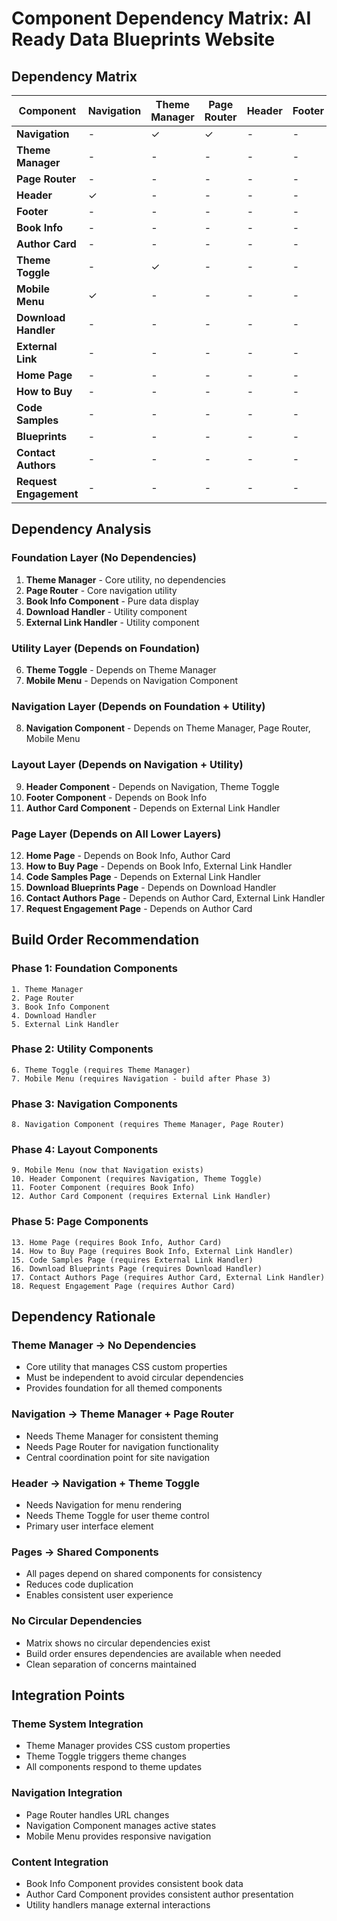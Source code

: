 # Component Dependency Matrix: AI Ready Data Blueprints Website

## Dependency Matrix

| Component | Navigation | Theme Manager | Page Router | Header | Footer | Book Info | Author Card | Theme Toggle | Mobile Menu | Download Handler | External Link |
|-----------|------------|---------------|-------------|--------|--------|-----------|-------------|--------------|-------------|------------------|---------------|
| **Navigation** | - | ✓ | ✓ | - | - | - | - | - | ✓ | - | - |
| **Theme Manager** | - | - | - | - | - | - | - | - | - | - | - |
| **Page Router** | - | - | - | - | - | - | - | - | - | - | - |
| **Header** | ✓ | - | - | - | - | - | - | ✓ | - | - | - |
| **Footer** | - | - | - | - | - | ✓ | - | - | - | - | - |
| **Book Info** | - | - | - | - | - | - | - | - | - | - | - |
| **Author Card** | - | - | - | - | - | - | - | - | - | - | ✓ |
| **Theme Toggle** | - | ✓ | - | - | - | - | - | - | - | - | - |
| **Mobile Menu** | ✓ | - | - | - | - | - | - | - | - | - | - |
| **Download Handler** | - | - | - | - | - | - | - | - | - | - | - |
| **External Link** | - | - | - | - | - | - | - | - | - | - | - |
| **Home Page** | - | - | - | - | - | ✓ | ✓ | - | - | - | - |
| **How to Buy** | - | - | - | - | - | ✓ | - | - | - | - | ✓ |
| **Code Samples** | - | - | - | - | - | - | - | - | - | - | ✓ |
| **Blueprints** | - | - | - | - | - | - | - | - | - | ✓ | - |
| **Contact Authors** | - | - | - | - | - | - | ✓ | - | - | - | ✓ |
| **Request Engagement** | - | - | - | - | - | - | ✓ | - | - | - | - |

## Dependency Analysis

### Foundation Layer (No Dependencies)
1. **Theme Manager** - Core utility, no dependencies
2. **Page Router** - Core navigation utility
3. **Book Info Component** - Pure data display
4. **Download Handler** - Utility component
5. **External Link Handler** - Utility component

### Utility Layer (Depends on Foundation)
6. **Theme Toggle** - Depends on Theme Manager
7. **Mobile Menu** - Depends on Navigation Component

### Navigation Layer (Depends on Foundation + Utility)
8. **Navigation Component** - Depends on Theme Manager, Page Router, Mobile Menu

### Layout Layer (Depends on Navigation + Utility)
9. **Header Component** - Depends on Navigation, Theme Toggle
10. **Footer Component** - Depends on Book Info
11. **Author Card Component** - Depends on External Link Handler

### Page Layer (Depends on All Lower Layers)
12. **Home Page** - Depends on Book Info, Author Card
13. **How to Buy Page** - Depends on Book Info, External Link Handler
14. **Code Samples Page** - Depends on External Link Handler
15. **Download Blueprints Page** - Depends on Download Handler
16. **Contact Authors Page** - Depends on Author Card, External Link Handler
17. **Request Engagement Page** - Depends on Author Card

## Build Order Recommendation

### Phase 1: Foundation Components
```
1. Theme Manager
2. Page Router
3. Book Info Component
4. Download Handler
5. External Link Handler
```

### Phase 2: Utility Components
```
6. Theme Toggle (requires Theme Manager)
7. Mobile Menu (requires Navigation - build after Phase 3)
```

### Phase 3: Navigation Components
```
8. Navigation Component (requires Theme Manager, Page Router)
```

### Phase 4: Layout Components
```
9. Mobile Menu (now that Navigation exists)
10. Header Component (requires Navigation, Theme Toggle)
11. Footer Component (requires Book Info)
12. Author Card Component (requires External Link Handler)
```

### Phase 5: Page Components
```
13. Home Page (requires Book Info, Author Card)
14. How to Buy Page (requires Book Info, External Link Handler)
15. Code Samples Page (requires External Link Handler)
16. Download Blueprints Page (requires Download Handler)
17. Contact Authors Page (requires Author Card, External Link Handler)
18. Request Engagement Page (requires Author Card)
```

## Dependency Rationale

### Theme Manager → No Dependencies
- Core utility that manages CSS custom properties
- Must be independent to avoid circular dependencies
- Provides foundation for all themed components

### Navigation → Theme Manager + Page Router
- Needs Theme Manager for consistent theming
- Needs Page Router for navigation functionality
- Central coordination point for site navigation

### Header → Navigation + Theme Toggle
- Needs Navigation for menu rendering
- Needs Theme Toggle for user theme control
- Primary user interface element

### Pages → Shared Components
- All pages depend on shared components for consistency
- Reduces code duplication
- Enables consistent user experience

### No Circular Dependencies
- Matrix shows no circular dependencies exist
- Build order ensures dependencies are available when needed
- Clean separation of concerns maintained

## Integration Points

### Theme System Integration
- Theme Manager provides CSS custom properties
- Theme Toggle triggers theme changes
- All components respond to theme updates

### Navigation Integration
- Page Router handles URL changes
- Navigation Component manages active states
- Mobile Menu provides responsive navigation

### Content Integration
- Book Info Component provides consistent book data
- Author Card Component provides consistent author presentation
- Utility handlers manage external interactions